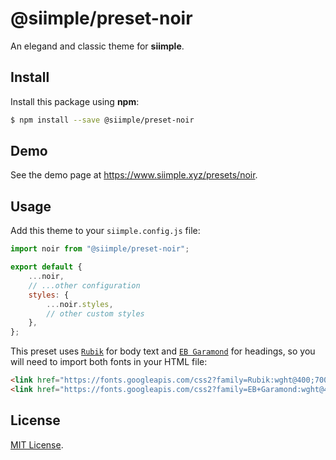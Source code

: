 # @siimple/preset-noir

An elegand and classic theme for **siimple**.

## Install

Install this package using **npm**:

```bash
$ npm install --save @siimple/preset-noir
```

## Demo

See the demo page at https://www.siimple.xyz/presets/noir.

## Usage

Add this theme to your `siimple.config.js` file:

```js
import noir from "@siimple/preset-noir";

export default {
    ...noir,
    // ...other configuration
    styles: {
        ...noir.styles,
        // other custom styles
    },
};
```

This preset uses [`Rubik`](https://fonts.google.com/specimen/Rubik) for body text and [`EB Garamond`](https://fonts.google.com/specimen/EB+Garamond) for headings, so you will need to import both fonts in your HTML file:

```html
<link href="https://fonts.googleapis.com/css2?family=Rubik:wght@400;700" rel="stylesheet">
<link href="https://fonts.googleapis.com/css2?family=EB+Garamond:wght@400;800" rel="stylesheet">
```

## License

[MIT License](https://github.com/jmjuanes/siimple/blob/main/LICENSE).
